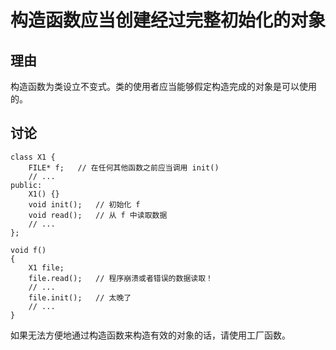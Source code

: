 <h1>构造函数应当创建经过完整初始化的对象</h1>

<h2>理由</h2>
构造函数为类设立不变式。类的使用者应当能够假定构造完成的对象是可以使用的。

<h2>讨论</h2>

    class X1 {
        FILE* f;   // 在任何其他函数之前应当调用 init()
        // ...
    public:
        X1() {}
        void init();   // 初始化 f
        void read();   // 从 f 中读取数据
        // ...
    };

    void f()
    {
        X1 file;
        file.read();   // 程序崩溃或者错误的数据读取！
        // ...
        file.init();   // 太晚了
        // ...
    }

如果无法方便地通过构造函数来构造有效的对象的话，请使用工厂函数。